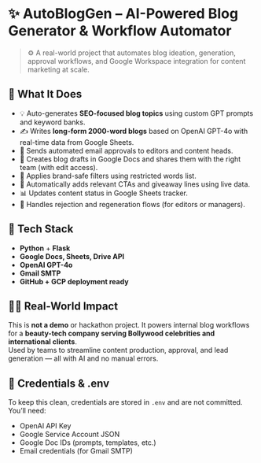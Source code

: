 # ✨ AutoBlogGen – AI-Powered Blog Generator & Workflow Automator

> ⚙️ A real-world project that automates blog ideation, generation, approval workflows, and Google Workspace integration for content marketing at scale.

## 🚀 What It Does

- 💡 Auto-generates **SEO-focused blog topics** using custom GPT prompts and keyword banks.
- ✍️ Writes **long-form 2000-word blogs** based on OpenAI GPT-4o with real-time data from Google Sheets.
- 📩 Sends automated email approvals to editors and content heads.
- 📄 Creates blog drafts in Google Docs and shares them with the right team (with edit access).
- 🧠 Applies brand-safe filters using restricted words list.
- 🎁 Automatically adds relevant CTAs and giveaway lines using live data.
- 📊 Updates content status in Google Sheets tracker.
- 🔁 Handles rejection and regeneration flows (for editors or managers).

## 🧠 Tech Stack

- **Python** + **Flask**
- **Google Docs, Sheets, Drive API**
- **OpenAI GPT-4o**
- **Gmail SMTP**
- **GitHub + GCP deployment ready**

## 👨‍💼 Real-World Impact

This is **not a demo** or hackathon project. It powers internal blog workflows for a **beauty-tech company serving Bollywood celebrities and international clients**.  
Used by teams to streamline content production, approval, and lead generation — all with AI and no manual errors.

## 🔐 Credentials & .env

To keep this clean, credentials are stored in `.env` and are not committed.  
You’ll need:
- OpenAI API Key
- Google Service Account JSON
- Google Doc IDs (prompts, templates, etc.)
- Email credentials (for Gmail SMTP)
